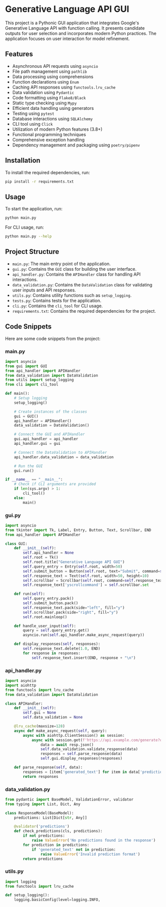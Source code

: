 # Generative Language API GUI

This project is a Pythonic GUI application that integrates Google's Generative Language API with function calling. It presents candidate outputs for user selection and incorporates modern Python practices. The application focuses on user interaction for model refinement.

## Features

- Asynchronous API requests using `asyncio`
- File path management using `pathlib`
- Data processing using comprehensions
- Function declarations using `Enum`
- Caching API responses using `functools.lru_cache`
- Data validation using `Pydantic`
- Code formatting using `Flake8/Black`
- Static type checking using `Mypy`
- Efficient data handling using generators
- Testing using `pytest`
- Database interactions using `SQLAlchemy`
- CLI tool using `Click`
- Utilization of modern Python features (3.8+)
- Functional programming techniques
- Comprehensive exception handling
- Dependency management and packaging using `poetry/pipenv`

## Installation

To install the required dependencies, run:

```bash
pip install -r requirements.txt
```

## Usage

To start the application, run:

```bash
python main.py
```

For CLI usage, run:

```bash
python main.py --help
```

## Project Structure

- `main.py`: The main entry point of the application.
- `gui.py`: Contains the `GUI` class for building the user interface.
- `api_handler.py`: Contains the `APIHandler` class for handling API interactions.
- `data_validation.py`: Contains the `DataValidation` class for validating user inputs and API responses.
- `utils.py`: Contains utility functions such as `setup_logging`.
- `tests.py`: Contains tests for the application.
- `cli.py`: Contains the `cli_tool` for CLI usage.
- `requirements.txt`: Contains the required dependencies for the project.

## Code Snippets

Here are some code snippets from the project:

### main.py

```python
import asyncio
from gui import GUI
from api_handler import APIHandler
from data_validation import DataValidation
from utils import setup_logging
from cli import cli_tool

def main():
    # Setup logging
    setup_logging()

    # Create instances of the classes
    gui = GUI()
    api_handler = APIHandler()
    data_validation = DataValidation()

    # Connect the GUI and APIHandler
    gui.api_handler = api_handler
    api_handler.gui = gui

    # Connect the DataValidation to APIHandler
    api_handler.data_validation = data_validation

    # Run the GUI
    gui.run()

if __name__ == "__main__":
    # Check if CLI arguments are provided
    if len(sys.argv) > 1:
        cli_tool()
    else:
        main()
```

### gui.py

```python
import asyncio
from tkinter import Tk, Label, Entry, Button, Text, Scrollbar, END
from api_handler import APIHandler

class GUI:
    def __init__(self):
        self.api_handler = None
        self.root = Tk()
        self.root.title("Generative Language API GUI")
        self.query_entry = Entry(self.root, width=50)
        self.submit_button = Button(self.root, text="Submit", command=self.handle_user_input)
        self.response_text = Text(self.root, width=50, height=10)
        self.scrollbar = Scrollbar(self.root, command=self.response_text.yview)
        self.response_text['yscrollcommand'] = self.scrollbar.set

    def run(self):
        self.query_entry.pack()
        self.submit_button.pack()
        self.response_text.pack(side="left", fill="y")
        self.scrollbar.pack(side="right", fill="y")
        self.root.mainloop()

    def handle_user_input(self):
        query = self.query_entry.get()
        asyncio.run(self.api_handler.make_async_request(query))

    def display_responses(self, responses):
        self.response_text.delete(1.0, END)
        for response in responses:
            self.response_text.insert(END, response + "\n")
```

### api_handler.py

```python
import asyncio
import aiohttp
from functools import lru_cache
from data_validation import DataValidation

class APIHandler:
    def __init__(self):
        self.gui = None
        self.data_validation = None

    @lru_cache(maxsize=128)
    async def make_async_request(self, query):
        async with aiohttp.ClientSession() as session:
            async with session.get(f'https://api.example.com/generate?query={query}') as resp:
                data = await resp.json()
                self.data_validation.validate_response(data)
                responses = self.parse_response(data)
                self.gui.display_responses(responses)

    def parse_response(self, data):
        responses = [item['generated_text'] for item in data['predictions']]
        return responses
```

### data_validation.py

```python
from pydantic import BaseModel, ValidationError, validator
from typing import List, Dict, Any

class ResponseModel(BaseModel):
    predictions: List[Dict[str, Any]]

    @validator('predictions')
    def check_predictions(cls, predictions):
        if not predictions:
            raise ValueError('No predictions found in the response')
        for prediction in predictions:
            if 'generated_text' not in prediction:
                raise ValueError('Invalid prediction format')
        return predictions
```

### utils.py

```python
import logging
from functools import lru_cache

def setup_logging():
    logging.basicConfig(level=logging.INFO,
```
